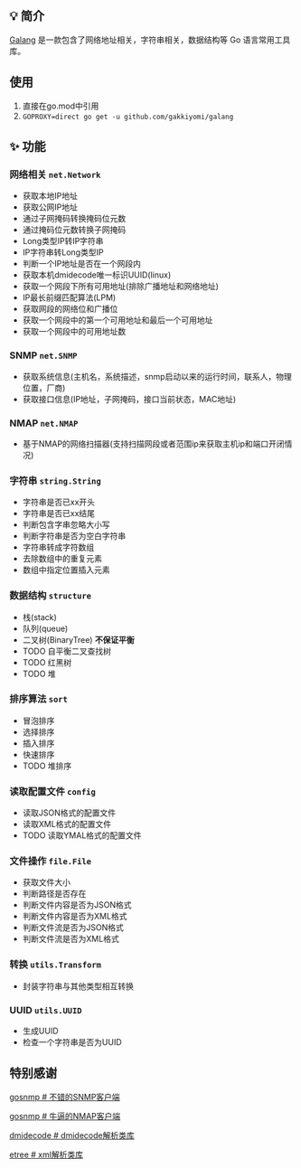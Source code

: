 
## 💡 简介

[Galang](https://github.com/gakkiyomi/galang) 是一款包含了网络地址相关，字符串相关，数据结构等 Go 语言常用工具库。

## 使用
   1. 直接在go.mod中引用
   2. `GOPROXY=direct go get -u github.com/gakkiyomi/galang`

## ✨ 功能

### 网络相关 `net.Network`

* 获取本地IP地址
* 获取公网IP地址
* 通过子网掩码转换掩码位元数
* 通过掩码位元数转换子网掩码
* Long类型IP转IP字符串
* IP字符串转Long类型IP
* 判断一个IP地址是否在一个网段内
* 获取本机dmidecode唯一标识UUID(linux)
* 获取一个网段下所有可用地址(排除广播地址和网络地址)
* IP最长前缀匹配算法(LPM)
* 获取网段的网络位和广播位
* 获取一个网段中的第一个可用地址和最后一个可用地址
* 获取一个网段中的可用地址数

### SNMP `net.SNMP`

* 获取系统信息(主机名，系统描述，snmp启动以来的运行时间，联系人，物理位置，厂商)
* 获取接口信息(IP地址，子网掩码，接口当前状态，MAC地址)

### NMAP `net.NMAP`

* 基于NMAP的网络扫描器(支持扫描网段或者范围ip来获取主机ip和端口开闭情况)

### 字符串 `string.String`

* 字符串是否已xx开头
* 字符串是否已xx结尾
* 判断包含字串忽略大小写
* 判断字符串是否为空白字符串
* 字符串转成字符数组
* 去除数组中的重复元素
* 数组中指定位置插入元素

### 数据结构 `structure`

* 栈(stack)
* 队列(queue)
* 二叉树(BinaryTree) **不保证平衡**
* TODO 自平衡二叉查找树
* TODO 红黑树
* TODO 堆

### 排序算法 `sort`
* 冒泡排序
* 选择排序
* 插入排序
* 快速排序
* TODO 堆排序

### 读取配置文件 `config`

* 读取JSON格式的配置文件
* 读取XML格式的配置文件
* TODO 读取YMAL格式的配置文件

### 文件操作 `file.File`

* 获取文件大小
* 判断路径是否存在
* 判断文件内容是否为JSON格式
* 判断文件内容是否为XML格式
* 判断文件流是否为JSON格式
* 判断文件流是否为XML格式

### 转换 `utils.Transform`

* 封装字符串与其他类型相互转换

### UUID `utils.UUID`
* 生成UUID
* 检查一个字符串是否为UUID



## 特别感谢
[gosnmp # 不错的SNMP客户端](https://github.com/alouca/gosnmp)

[gosnmp # 牛逼的NMAP客户端](https://github.com/Ullaakut/nmap)

[dmidecode # dmidecode解析类库](https://github.com/dselans/dmidecode)

[etree # xml解析类库](https://github.com/beevik/etree)
